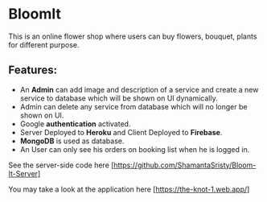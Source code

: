 # BloomIt 

This is an online flower shop where users can buy flowers, bouquet, plants for different purpose.

## Features: 
 
  - An **Admin** can add image and description of a service and create a new service to database which will be shown on UI dynamically.
  - Admin can delete any service from database which will no longer be shown on UI.
  - Google **authentication** activated.
  - Server Deployed to **Heroku** and Client Deployed to **Firebase**.
  - **MongoDB** is used as database.
  - An User can only see his orders on booking list when he is logged in.

See the server-side code here [https://github.com/ShamantaSristy/Bloom-It-Server]

You may take a look at the application here [https://the-knot-1.web.app/]

